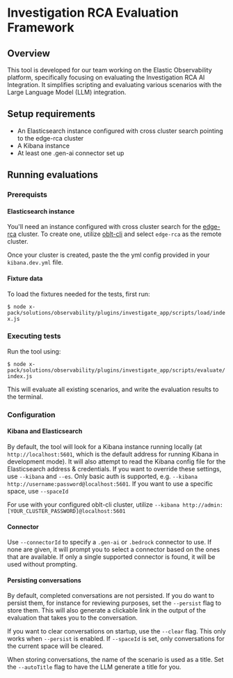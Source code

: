 # Investigation RCA Evaluation Framework

## Overview

This tool is developed for our team working on the Elastic Observability platform, specifically focusing on evaluating the Investigation RCA AI Integration. It simplifies scripting and evaluating various scenarios with the Large Language Model (LLM) integration.

## Setup requirements

- An Elasticsearch instance configured with cross cluster search pointing to the edge-rca cluster
- A Kibana instance
- At least one .gen-ai connector set up

## Running evaluations

### Prerequists

#### Elasticsearch instance

You'll need an instance configured with cross cluster search for the [edge-rca](https://studious-disco-k66oojq.pages.github.io/edge-rca/) cluster. To create one, utilize [oblt-cli](https://studious-disco-k66oojq.pages.github.io/user-guide/cluster-create-ccs/) and select `edge-rca` as the remote cluster.

Once your cluster is created, paste the the yml config provided in your `kibana.dev.yml` file.

#### Fixture data

To load the fixtures needed for the tests, first run:

`$ node x-pack/solutions/observability/plugins/investigate_app/scripts/load/index.js`

### Executing tests

Run the tool using:

`$ node x-pack/solutions/observability/plugins/investigate_app/scripts/evaluate/index.js`

This will evaluate all existing scenarios, and write the evaluation results to the terminal.

### Configuration

#### Kibana and Elasticsearch

By default, the tool will look for a Kibana instance running locally (at `http://localhost:5601`, which is the default address for running Kibana in development mode). It will also attempt to read the Kibana config file for the Elasticsearch address & credentials. If you want to override these settings, use `--kibana` and `--es`. Only basic auth is supported, e.g. `--kibana http://username:password@localhost:5601`. If you want to use a specific space, use `--spaceId`

For use with your configured oblt-cli cluster, utilize `--kibana http://admin:[YOUR_CLUSTER_PASSWORD]@localhost:5601`

#### Connector

Use `--connectorId` to specify a `.gen-ai` or `.bedrock` connector to use. If none are given, it will prompt you to select a connector based on the ones that are available. If only a single supported connector is found, it will be used without prompting.

#### Persisting conversations

By default, completed conversations are not persisted. If you do want to persist them, for instance for reviewing purposes, set the `--persist` flag to store them. This will also generate a clickable link in the output of the evaluation that takes you to the conversation.

If you want to clear conversations on startup, use the `--clear` flag. This only works when `--persist` is enabled. If `--spaceId` is set, only conversations for the current space will be cleared.

When storing conversations, the name of the scenario is used as a title. Set the `--autoTitle` flag to have the LLM generate a title for you.
